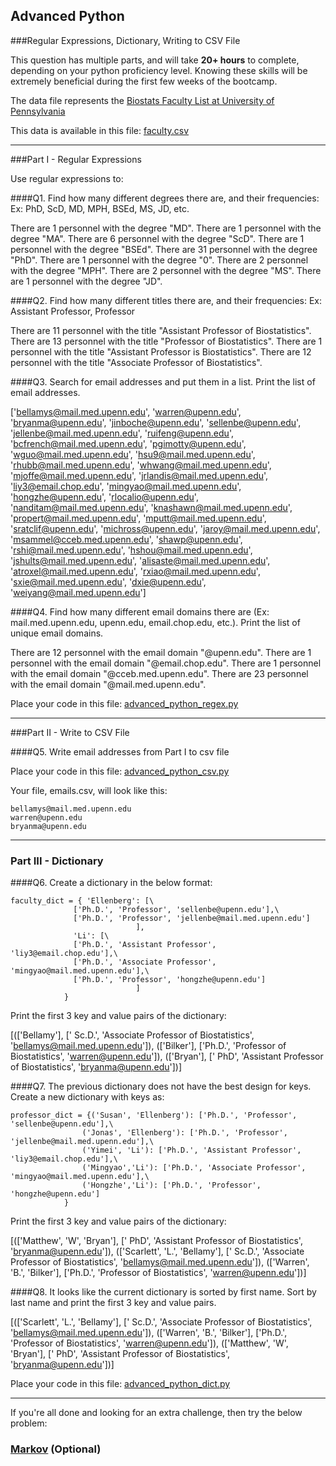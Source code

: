 ## Advanced Python    

###Regular Expressions, Dictionary, Writing to CSV File  

This question has multiple parts, and will take **20+ hours** to complete, depending on your python proficiency level.  Knowing these skills will be extremely beneficial during the first few weeks of the bootcamp.

The data file represents the [Biostats Faculty List at University of Pennsylvania](http://www.med.upenn.edu/cceb/biostat/faculty.shtml)

This data is available in this file:  [faculty.csv](python/faculty.csv)

--- 

###Part I - Regular Expressions  

Use regular expressions to:

####Q1. Find how many different degrees there are, and their frequencies: Ex:  PhD, ScD, MD, MPH, BSEd, MS, JD, etc.

There are 1 personnel with the degree "MD".
There are 1 personnel with the degree "MA".
There are 6 personnel with the degree "ScD".
There are 1 personnel with the degree "BSEd".
There are 31 personnel with the degree "PhD".
There are 1 personnel with the degree "0".
There are 2 personnel with the degree "MPH".
There are 2 personnel with the degree "MS".
There are 1 personnel with the degree "JD".


####Q2. Find how many different titles there are, and their frequencies:  Ex:  Assistant Professor, Professor

There are 11 personnel with the title "Assistant Professor of Biostatistics".
There are 13 personnel with the title "Professor of Biostatistics".
There are 1 personnel with the title "Assistant Professor is Biostatistics".
There are 12 personnel with the title "Associate Professor of Biostatistics".


####Q3. Search for email addresses and put them in a list.  Print the list of email addresses.

['bellamys@mail.med.upenn.edu', 'warren@upenn.edu', 'bryanma@upenn.edu', 'jinboche@upenn.edu', 'sellenbe@upenn.edu', 'jellenbe@mail.med.upenn.edu', 'ruifeng@upenn.edu', 'bcfrench@mail.med.upenn.edu', 'pgimotty@upenn.edu', 'wguo@mail.med.upenn.edu', 'hsu9@mail.med.upenn.edu', 'rhubb@mail.med.upenn.edu', 'whwang@mail.med.upenn.edu', 'mjoffe@mail.med.upenn.edu', 'jrlandis@mail.med.upenn.edu', 'liy3@email.chop.edu', 'mingyao@mail.med.upenn.edu', 'hongzhe@upenn.edu', 'rlocalio@upenn.edu', 'nanditam@mail.med.upenn.edu', 'knashawn@mail.med.upenn.edu', 'propert@mail.med.upenn.edu', 'mputt@mail.med.upenn.edu', 'sratclif@upenn.edu', 'michross@upenn.edu', 'jaroy@mail.med.upenn.edu', 'msammel@cceb.med.upenn.edu', 'shawp@upenn.edu', 'rshi@mail.med.upenn.edu', 'hshou@mail.med.upenn.edu', 'jshults@mail.med.upenn.edu', 'alisaste@mail.med.upenn.edu', 'atroxel@mail.med.upenn.edu', 'rxiao@mail.med.upenn.edu', 'sxie@mail.med.upenn.edu', 'dxie@upenn.edu', 'weiyang@mail.med.upenn.edu']


####Q4. Find how many different email domains there are (Ex:  mail.med.upenn.edu, upenn.edu, email.chop.edu, etc.).  Print the list of unique email domains.

There are 12 personnel with the email domain "@upenn.edu".
There are 1 personnel with the email domain "@email.chop.edu".
There are 1 personnel with the email domain "@cceb.med.upenn.edu".
There are 23 personnel with the email domain "@mail.med.upenn.edu".

Place your code in this file: [advanced_python_regex.py](python/advanced_python_regex.py)

---

###Part II - Write to CSV File

####Q5.  Write email addresses from Part I to csv file

Place your code in this file: [advanced_python_csv.py](python/advanced_python_csv.py)

Your file, emails.csv, will look like this:
```
bellamys@mail.med.upenn.edu
warren@upenn.edu
bryanma@upenn.edu
```

---

### Part III - Dictionary

####Q6.  Create a dictionary in the below format:
```
faculty_dict = { 'Ellenberg': [\
              ['Ph.D.', 'Professor', 'sellenbe@upenn.edu'],\
              ['Ph.D.', 'Professor', 'jellenbe@mail.med.upenn.edu']
                            ],
              'Li': [\
              ['Ph.D.', 'Assistant Professor', 'liy3@email.chop.edu'],\
              ['Ph.D.', 'Associate Professor', 'mingyao@mail.med.upenn.edu'],\
              ['Ph.D.', 'Professor', 'hongzhe@upenn.edu']
                            ]
            }
```
Print the first 3 key and value pairs of the dictionary:

[(['Bellamy'], [' Sc.D.', 'Associate Professor of Biostatistics', 'bellamys@mail.med.upenn.edu']), (['Bilker'], ['Ph.D.', 'Professor of Biostatistics', 'warren@upenn.edu']), (['Bryan'], [' PhD', 'Assistant Professor of Biostatistics', 'bryanma@upenn.edu'])]


####Q7.  The previous dictionary does not have the best design for keys.  Create a new dictionary with keys as:

```
professor_dict = {('Susan', 'Ellenberg'): ['Ph.D.', 'Professor', 'sellenbe@upenn.edu'],\
                ('Jonas', 'Ellenberg'): ['Ph.D.', 'Professor', 'jellenbe@mail.med.upenn.edu'],\
                ('Yimei', 'Li'): ['Ph.D.', 'Assistant Professor', 'liy3@email.chop.edu'],\
                ('Mingyao','Li'): ['Ph.D.', 'Associate Professor', 'mingyao@mail.med.upenn.edu'],\
                ('Hongzhe','Li'): ['Ph.D.', 'Professor', 'hongzhe@upenn.edu']
            }
```

Print the first 3 key and value pairs of the dictionary:

[(['Matthew', 'W', 'Bryan'], [' PhD', 'Assistant Professor of Biostatistics', 'bryanma@upenn.edu']), (['Scarlett', 'L.', 'Bellamy'], [' Sc.D.', 'Associate Professor of Biostatistics', 'bellamys@mail.med.upenn.edu']), (['Warren', 'B.', 'Bilker'], ['Ph.D.', 'Professor of Biostatistics', 'warren@upenn.edu'])]

####Q8.  It looks like the current dictionary is sorted by first name.  Sort by last name and print the first 3 key and value pairs.  

[(['Scarlett', 'L.', 'Bellamy'], [' Sc.D.', 'Associate Professor of Biostatistics', 'bellamys@mail.med.upenn.edu']), (['Warren', 'B.', 'Bilker'], ['Ph.D.', 'Professor of Biostatistics', 'warren@upenn.edu']), (['Matthew', 'W', 'Bryan'], [' PhD', 'Assistant Professor of Biostatistics', 'bryanma@upenn.edu'])]

Place your code in this file: [advanced_python_dict.py](python/advanced_python_dict.py)

--- 

If you're all done and looking for an extra challenge, then try the below problem:  

### [Markov](python/markov.py) (Optional)

